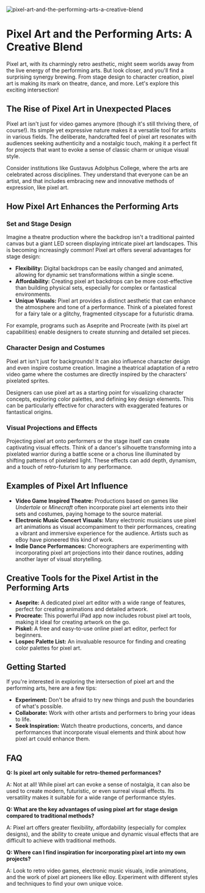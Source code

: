 ![pixel-art-and-the-performing-arts-a-creative-blend](https://images.pexels.com/photos/11280357/pexels-photo-11280357.jpeg?auto=compress&cs=tinysrgb&fit=crop&h=627&w=1200)

# Pixel Art and the Performing Arts: A Creative Blend

Pixel art, with its charmingly retro aesthetic, might seem worlds away from the live energy of the performing arts. But look closer, and you'll find a surprising synergy brewing. From stage design to character creation, pixel art is making its mark on theatre, dance, and more. Let's explore this exciting intersection!

## The Rise of Pixel Art in Unexpected Places

Pixel art isn't just for video games anymore (though it's still thriving there, of course!). Its simple yet expressive nature makes it a versatile tool for artists in various fields. The deliberate, handcrafted feel of pixel art resonates with audiences seeking authenticity and a nostalgic touch, making it a perfect fit for projects that want to evoke a sense of classic charm or unique visual style.

Consider institutions like Gustavus Adolphus College, where the arts are celebrated across disciplines. They understand that everyone can be an artist, and that includes embracing new and innovative methods of expression, like pixel art.

## How Pixel Art Enhances the Performing Arts

### Set and Stage Design

Imagine a theatre production where the backdrop isn't a traditional painted canvas but a giant LED screen displaying intricate pixel art landscapes. This is becoming increasingly common! Pixel art offers several advantages for stage design:

*   **Flexibility:** Digital backdrops can be easily changed and animated, allowing for dynamic set transformations within a single scene.
*   **Affordability:** Creating pixel art backdrops can be more cost-effective than building physical sets, especially for complex or fantastical environments.
*   **Unique Visuals:** Pixel art provides a distinct aesthetic that can enhance the atmosphere and tone of a performance. Think of a pixelated forest for a fairy tale or a glitchy, fragmented cityscape for a futuristic drama.

For example, programs such as Aseprite and Procreate (with its pixel art capabilities) enable designers to create stunning and detailed set pieces.

### Character Design and Costumes

Pixel art isn't just for backgrounds! It can also influence character design and even inspire costume creation. Imagine a theatrical adaptation of a retro video game where the costumes are directly inspired by the characters' pixelated sprites.

Designers can use pixel art as a starting point for visualizing character concepts, exploring color palettes, and defining key design elements. This can be particularly effective for characters with exaggerated features or fantastical origins.

### Visual Projections and Effects

Projecting pixel art onto performers or the stage itself can create captivating visual effects. Think of a dancer's silhouette transforming into a pixelated warrior during a battle scene or a chorus line illuminated by shifting patterns of pixelated light. These effects can add depth, dynamism, and a touch of retro-futurism to any performance.

## Examples of Pixel Art Influence

*   **Video Game Inspired Theatre:** Productions based on games like *Undertale* or *Minecraft* often incorporate pixel art elements into their sets and costumes, paying homage to the source material.
*   **Electronic Music Concert Visuals:** Many electronic musicians use pixel art animations as visual accompaniment to their performances, creating a vibrant and immersive experience for the audience. Artists such as eBoy have pioneered this kind of work.
*   **Indie Dance Performances:** Choreographers are experimenting with incorporating pixel art projections into their dance routines, adding another layer of visual storytelling.

## Creative Tools for the Pixel Artist in the Performing Arts

*   **Aseprite:** A dedicated pixel art editor with a wide range of features, perfect for creating animations and detailed artwork.
*   **Procreate:** This powerful iPad app now includes robust pixel art tools, making it ideal for creating artwork on the go.
*   **Piskel:** A free and easy-to-use online pixel art editor, perfect for beginners.
*   **Lospec Palette List:** An invaluable resource for finding and creating color palettes for pixel art.

## Getting Started

If you're interested in exploring the intersection of pixel art and the performing arts, here are a few tips:

*   **Experiment:** Don't be afraid to try new things and push the boundaries of what's possible.
*   **Collaborate:** Work with other artists and performers to bring your ideas to life.
*   **Seek Inspiration:** Watch theatre productions, concerts, and dance performances that incorporate visual elements and think about how pixel art could enhance them.

## FAQ

**Q: Is pixel art only suitable for retro-themed performances?**

A: Not at all! While pixel art can evoke a sense of nostalgia, it can also be used to create modern, futuristic, or even surreal visual effects. Its versatility makes it suitable for a wide range of performance styles.

**Q: What are the key advantages of using pixel art for stage design compared to traditional methods?**

A: Pixel art offers greater flexibility, affordability (especially for complex designs), and the ability to create unique and dynamic visual effects that are difficult to achieve with traditional methods.

**Q: Where can I find inspiration for incorporating pixel art into my own projects?**

A: Look to retro video games, electronic music visuals, indie animations, and the work of pixel art pioneers like eBoy. Experiment with different styles and techniques to find your own unique voice.
